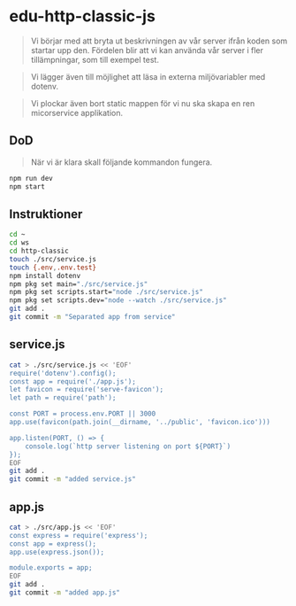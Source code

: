# edu-http-classic-js

> Vi börjar med att bryta ut beskrivningen av vår server ifrån koden som startar upp den. Fördelen blir att vi kan använda vår server i fler tillämpningar, som till exempel test. 

> Vi lägger även till möjlighet att läsa in externa miljövariabler med dotenv.

> Vi plockar även bort static mappen för vi nu ska skapa en ren micorservice applikation.

## DoD

> När vi är klara skall följande kommandon fungera.

```bash
npm run dev
npm start
```

## Instruktioner

```bash
cd ~
cd ws
cd http-classic
touch ./src/service.js
touch {.env,.env.test}
npm install dotenv
npm pkg set main="./src/service.js"
npm pkg set scripts.start="node ./src/service.js"
npm pkg set scripts.dev="node --watch ./src/service.js"
git add .
git commit -m "Separated app from service"
```

## service.js

```bash
cat > ./src/service.js << 'EOF'
require('dotenv').config();
const app = require('./app.js');
let favicon = require('serve-favicon');
let path = require('path');

const PORT = process.env.PORT || 3000
app.use(favicon(path.join(__dirname, '../public', 'favicon.ico')))

app.listen(PORT, () => {
    console.log(`http server listening on port ${PORT}`)
});
EOF
git add .
git commit -m "added service.js"
```

## app.js

```bash
cat > ./src/app.js << 'EOF'
const express = require('express');
const app = express();
app.use(express.json());

module.exports = app;
EOF
git add .
git commit -m "added app.js"
```
